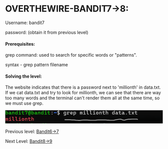 # OVERTHEWIRE-BANDIT7->8:















Username: bandit7







password: <Redacted>(obtain it from previous level)







#### Prerequisites:



grep command: used to search for specific words or "patterns".

syntax - grep pattern filename 



#### Solving the level: 



The website indicates that there is a password next to 'millionth' in data.txt. If we cat data.txt and try to look for millionth, we can see that there are way too many words and the terminal can't render them all at the same time, so we must use grep.







![Image couldn't load](images/Screenshot-Bandit7-1.png)







Previous level: [Bandit6->7](../Bandit6/writeup.md.md)







Next Level: [Bandit8->9](../Bandit8/writeup.md.md)

